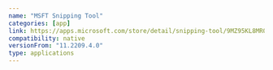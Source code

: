 ```yaml
---
name: "MSFT Snipping Tool"
categories: [app]
link: https://apps.microsoft.com/store/detail/snipping-tool/9MZ95KL8MR0L
compatibility: native
versionFrom: "11.2209.4.0"
type: applications
---
```


